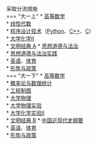 采取分流措施  
=== "大一上"
    * [高等数学](../../课程/高等数学.md)  
    * [线性代数](../../课程/线性代数.md)  
    * [程序设计技术](../../课程/程序设计技术/index.md)（[Python](../../课程/程序设计技术/程序设计技术（基于Python）.md)、[C++](../../课程/程序设计技术/程序设计技术（基于C++）.md)、[C](../../课程/程序设计技术/程序设计技术（基于C++）.md)）  
    * [大学化学Ⅱ](../../课程/大学化学Ⅱ.md)  
    * [文明经典 A](../../课程/文明经典/文明经典%20A.md)
    * [思想道德与法治](../../课程/思想道德与法治.md)  
    * [思想道德与法治实践](../../课程/思想道德与法治实践.md)  
    * [英语](../../课程/英语.md)、[体育](../../课程/体育/index.md)  
    * [形势与政策](../../课程/形势与政策.md)  
=== "大一下"
    * [高等数学](../../课程/高等数学.md)  
    * [概率论与数理统计](../../课程/概率论与数理统计.md)  
    * [工程制图](../../课程/工程制图.md)  
    * [大学物理](../../课程/大学物理.md)  
    * [大学物理实验](../../课程/大学物理实验.md)  
    * [大学化学实验Ⅱ](../../课程/大学化学实验Ⅱ.md)  
    * [文明经典 B](../../课程/文明经典/文明经典%20B.md)
    * [中国近现代史纲要](../../课程/中国近现代史纲要.md)  
    * [英语](../../课程/英语.md)、[体育](../../课程/体育/index.md)  
    * [形势与政策](../../课程/形势与政策.md)  